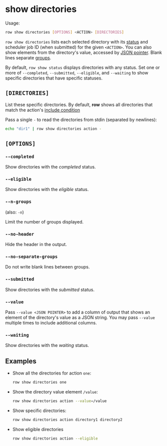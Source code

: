 # show directories

Usage:
```bash
row show directories [OPTIONS] <ACTION> [DIRECTORIES]
```

`row show directories` lists each selected directory with its
[status](../../guide/concepts/status.md) and scheduler job ID (when submitted) for the
given `<ACTION>`. You can also show elements from the directory's value, accessed by
[JSON pointer](../../guide/concepts/json-pointers.md). Blank lines separate
[groups](../../workflow/action/group.md).

By default, `row show status` displays directories with any status. Set one or more
of `--completed`, `--submitted`, `--eligible`, and `--waiting` to show specific
directories that have specific statuses.

## `[DIRECTORIES]`

List these specific directories. By default, **row** shows all directories that match
the action's [include condition](../../workflow/action/group.md#include)

Pass a single `-` to read the directories from stdin (separated by newlines):
```bash
echo "dir1" | row show directories action -
```

## `[OPTIONS]`

### `--completed`

Show directories with the *completed* status.

### `--eligible`

Show directories with the *eligible* status.

### `--n-groups`

(also: `-n`)

Limit the number of groups displayed.

### `--no-header`

Hide the header in the output.

### `--no-separate-groups`

Do not write blank lines between groups.

### `--submitted`

Show directories with the *submitted* status.

### `--value`

Pass `--value <JSON POINTER>` to add a column of output that shows an element of the
directory's value as a JSON string. You may pass `--value` multiple times to include
additional columns.

### `--waiting`

Show directories with the *waiting* status.

## Examples

* Show all the directories for action `one`:
  ```bash
  row show directories one
  ```
* Show the directory value element `/value`:
  ```bash
  row show directories action --value=/value
  ```
* Show specific directories:
  ```bash
  row show directories action directory1 directory2
  ```
* Show eligible directories
  ```bash
  row show directories action --eligible
  ```
